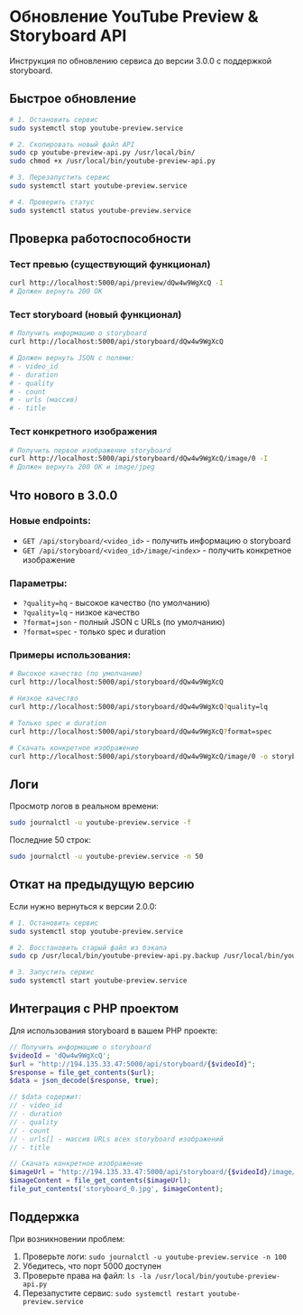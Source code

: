 # Обновление YouTube Preview & Storyboard API

Инструкция по обновлению сервиса до версии 3.0.0 с поддержкой storyboard.

## Быстрое обновление

```bash
# 1. Остановить сервис
sudo systemctl stop youtube-preview.service

# 2. Скопировать новый файл API
sudo cp youtube-preview-api.py /usr/local/bin/
sudo chmod +x /usr/local/bin/youtube-preview-api.py

# 3. Перезапустить сервис
sudo systemctl start youtube-preview.service

# 4. Проверить статус
sudo systemctl status youtube-preview.service
```

## Проверка работоспособности

### Тест превью (существующий функционал)
```bash
curl http://localhost:5000/api/preview/dQw4w9WgXcQ -I
# Должен вернуть 200 OK
```

### Тест storyboard (новый функционал)
```bash
# Получить информацию о storyboard
curl http://localhost:5000/api/storyboard/dQw4w9WgXcQ

# Должен вернуть JSON с полями:
# - video_id
# - duration
# - quality
# - count
# - urls (массив)
# - title
```

### Тест конкретного изображения
```bash
# Получить первое изображение storyboard
curl http://localhost:5000/api/storyboard/dQw4w9WgXcQ/image/0 -I
# Должен вернуть 200 OK и image/jpeg
```

## Что нового в 3.0.0

### Новые endpoints:
- `GET /api/storyboard/<video_id>` - получить информацию о storyboard
- `GET /api/storyboard/<video_id>/image/<index>` - получить конкретное изображение

### Параметры:
- `?quality=hq` - высокое качество (по умолчанию)
- `?quality=lq` - низкое качество
- `?format=json` - полный JSON с URLs (по умолчанию)
- `?format=spec` - только spec и duration

### Примеры использования:

```bash
# Высокое качество (по умолчанию)
curl http://localhost:5000/api/storyboard/dQw4w9WgXcQ

# Низкое качество
curl http://localhost:5000/api/storyboard/dQw4w9WgXcQ?quality=lq

# Только spec и duration
curl http://localhost:5000/api/storyboard/dQw4w9WgXcQ?format=spec

# Скачать конкретное изображение
curl http://localhost:5000/api/storyboard/dQw4w9WgXcQ/image/0 -o storyboard_0.jpg
```

## Логи

Просмотр логов в реальном времени:
```bash
sudo journalctl -u youtube-preview.service -f
```

Последние 50 строк:
```bash
sudo journalctl -u youtube-preview.service -n 50
```

## Откат на предыдущую версию

Если нужно вернуться к версии 2.0.0:

```bash
# 1. Остановить сервис
sudo systemctl stop youtube-preview.service

# 2. Восстановить старый файл из бэкапа
sudo cp /usr/local/bin/youtube-preview-api.py.backup /usr/local/bin/youtube-preview-api.py

# 3. Запустить сервис
sudo systemctl start youtube-preview.service
```

## Интеграция с PHP проектом

Для использования storyboard в вашем PHP проекте:

```php
// Получить информацию о storyboard
$videoId = 'dQw4w9WgXcQ';
$url = "http://194.135.33.47:5000/api/storyboard/{$videoId}";
$response = file_get_contents($url);
$data = json_decode($response, true);

// $data содержит:
// - video_id
// - duration
// - quality
// - count
// - urls[] - массив URLs всех storyboard изображений
// - title

// Скачать конкретное изображение
$imageUrl = "http://194.135.33.47:5000/api/storyboard/{$videoId}/image/0";
$imageContent = file_get_contents($imageUrl);
file_put_contents('storyboard_0.jpg', $imageContent);
```

## Поддержка

При возникновении проблем:
1. Проверьте логи: `sudo journalctl -u youtube-preview.service -n 100`
2. Убедитесь, что порт 5000 доступен
3. Проверьте права на файл: `ls -la /usr/local/bin/youtube-preview-api.py`
4. Перезапустите сервис: `sudo systemctl restart youtube-preview.service`

